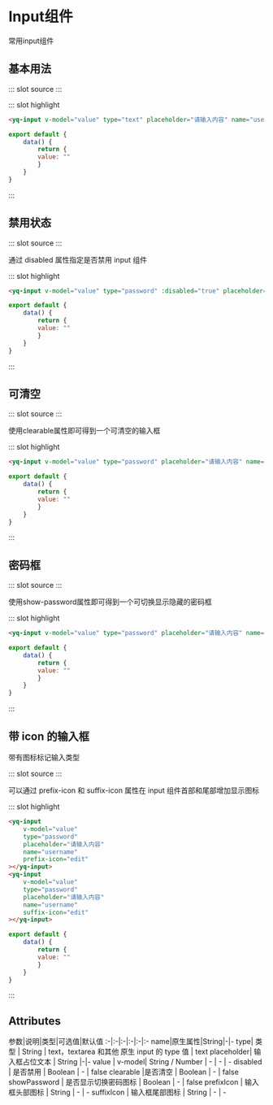 # Input组件
常用input组件

## 基本用法
 

<demo-block>
::: slot source
<input-test1></input-test1>
:::

::: slot highlight
```html
<yq-input v-model="value" type="text" placeholder="请输入内容" name="username"></yq-input>
```
```javascript
export default {
    data() {
        return {
        value: ""
        }
    }
} 
```
:::
</demo-block>

## 禁用状态

<demo-block>
::: slot source
<input-test2></input-test2>
:::

通过 disabled 属性指定是否禁用 input 组件

::: slot highlight
```html
<yq-input v-model="value" type="password" :disabled="true" placeholder="请输入内容" name="username"></yq-input>
```
```javascript
export default {
    data() {
        return {
        value: ""
        }
    }
} 
```
:::
</demo-block>

## 可清空

<demo-block>
::: slot source
<input-test3></input-test3>
:::

使用clearable属性即可得到一个可清空的输入框

::: slot highlight
```html
<yq-input v-model="value" type="password" placeholder="请输入内容" name="username" clearable></yq-input>
```
```javascript
export default {
    data() {
        return {
        value: ""
        }
    }
} 
```
:::
</demo-block>

## 密码框 

<demo-block>
::: slot source
<input-test4></input-test4>
:::

使用show-password属性即可得到一个可切换显示隐藏的密码框

::: slot highlight
```html
<yq-input v-model="value" type="password" placeholder="请输入内容" name="username" show-password></yq-input>
```
```javascript
export default {
    data() {
        return {
        value: ""
        }
    }
} 
```
:::
</demo-block>

## 带 icon 的输入框
带有图标标记输入类型

<demo-block>
::: slot source
<input-test5></input-test5>
:::

可以通过 prefix-icon 和 suffix-icon 属性在 input 组件首部和尾部增加显示图标

::: slot highlight
```html
<yq-input
    v-model="value"
    type="password"
    placeholder="请输入内容"
    name="username"
    prefix-icon="edit"
></yq-input>
<yq-input
    v-model="value"
    type="password"
    placeholder="请输入内容"
    name="username"
    suffix-icon="edit"
></yq-input>
```
```javascript
export default {
    data() {
        return {
        value: ""
        }
    }
} 
```
:::
</demo-block>

## Attributes
参数|说明|类型|可选值|默认值
:-|:-|:-|:-|:-|:-
name|原生属性|String|-|-
type| 类型 | String | text，textarea 和其他 原生 input 的 type 值 | text
placeholder| 输入框占位文本	| String |-|-
value | v-model| String / Number | - | - | -
disabled | 是否禁用	| Boolean | - | false
clearable |是否清空	| Boolean | - | false
showPassword | 是否显示切换密码图标	| Boolean | - | false
prefixIcon | 输入框头部图标	| String | - | -
suffixIcon | 输入框尾部图标	| String | - | -